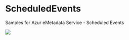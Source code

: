 # ScheduledEvents
Samples for Azur eMetadata Service - Scheduled Events 

<a href="https://portal.azure.com/#create/Microsoft.Template/uri/https%3A%2F%2Fraw.githubusercontent.com%2Fzivraf%2FScheduledEvents%2Fmaster%2Fsetup%2Flinux%2Fazuredeploy.json" target="_blank">
    <img src="http://azuredeploy.net/deploybutton.png"/>
    </a>
